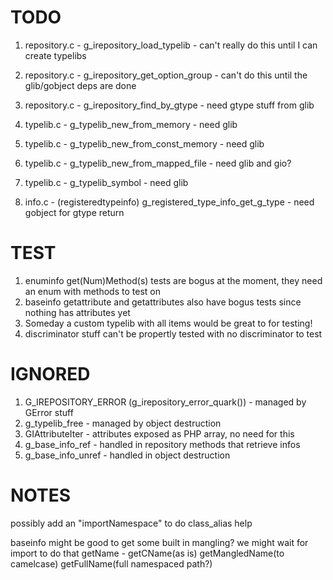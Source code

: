 TODO
===

 1. repository.c - g_irepository_load_typelib - can't really do this until I can create typelibs
 1. repository.c - g_irepository_get_option_group - can't do this until the glib/gobject deps are done
 1. repository.c - g_irepository_find_by_gtype  - need gtype stuff from glib

 1. typelib.c - g_typelib_new_from_memory - need glib
 1. typelib.c - g_typelib_new_from_const_memory - need glib
 1. typelib.c - g_typelib_new_from_mapped_file - need glib and gio?
 1. typelib.c - g_typelib_symbol - need glib

 1. info.c - (registeredtypeinfo) g_registered_type_info_get_g_type - need gobject for gtype return

TEST
===
 1. enuminfo get(Num)Method(s) tests are bogus at the moment, they need an enum with methods to test on
 1. baseinfo getattribute and getattributes also have bogus tests since nothing has attributes yet
 1. Someday a custom typelib with all items would be great to for testing!
 1. discriminator stuff can't be propertly tested with no discriminator to test

IGNORED
===
 1. G_IREPOSITORY_ERROR (g_irepository_error_quark()) - managed by GError stuff
 1. g_typelib_free - managed by object destruction
 1. GIAttributeIter - attributes exposed as PHP array, no need for this
 1. g_base_info_ref - handled in repository methods that retrieve infos
 1. g_base_info_unref - handled in object destruction

NOTES
===
possibly add an "importNamespace" to do class_alias help

baseinfo might be good to get some built in mangling? we might wait for import to do that
getName - getCName(as is) getMangledName(to camelcase) getFullName(full namespaced path?)